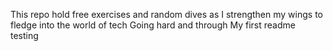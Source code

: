 This repo hold free exercises and random dives as I strengthen my wings to fledge into the world of tech
Going hard and through
My first readme
testing 
